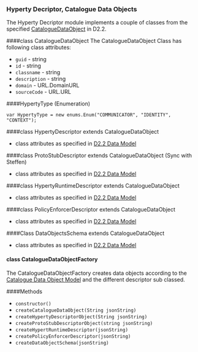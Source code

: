 ### Hyperty Decriptor, Catalogue Data Objects
The Hyperty Decriptor module implements a couple of classes from the specified [CatalogueDataObject](https://github.com/reTHINK-project/architecture/tree/master/docs/datamodel/hyperty-catalogue) in D2.2.

####class CatalogueDataObject
The CatalogueDataObject Class has following class attributes:
* ```guid``` - string
* ```id``` - string
* ```classname``` - string
* ```description``` - string
* ```domain``` - URL.DomainURL
* ```sourceCode``` - URL.URL


####HypertyType (Enumeration)
``` 
var HypertyType = new enums.Enum("COMMUNICATOR", "IDENTITY", "CONTEXT");
```

####class HypertyDescriptor extends CatalogueDataObject
* class attributes as specified in [D2.2 Data Model](https://github.com/reTHINK-project/architecture/tree/master/docs/datamodel/hyperty-catalogue)
 
####class ProtoStubDescriptor extends CatalogueDataObject (Sync with Steffen)
* class attributes as specified in [D2.2 Data Model](https://github.com/reTHINK-project/architecture/tree/master/docs/datamodel/hyperty-catalogue)

####class HypertyRuntimeDescriptor extends CatalogueDataObject
* class attributes as specified in [D2.2 Data Model](https://github.com/reTHINK-project/architecture/tree/master/docs/datamodel/hyperty-catalogue)

####class PolicyEnforcerDescriptor extends CatalogueDataObject
* class attributes as specified in [D2.2 Data Model](https://github.com/reTHINK-project/architecture/tree/master/docs/datamodel/hyperty-catalogue)

####Class DataObjectsSchema extends CatalogueDataObject
* class attributes as specified in [D2.2 Data Model](https://github.com/reTHINK-project/architecture/tree/master/docs/datamodel/hyperty-catalogue)


#### class CatalogueDataObjectFactory
The CatalogueDataObjectFactory creates data objects according to the [Catalogue Data Object Model](https://github.com/reTHINK-project/architecture/tree/master/docs/datamodel/message) and the different descriptor sub classed. 

####Methods
* ```constructor()```
* ```createCatalogueDataObject(String jsonString)```
* ```createHypertyDescriptorObject(String jsonString)```
* ```createProtoStubDescriptorObject(string jsonString)```
* ```createHypertRuntimeDescriptor(jsonString)```
* ```createPolicyEnforcerDescriptor(jsonString)```
* ```createDataObjectSchema(jsonString) ```

